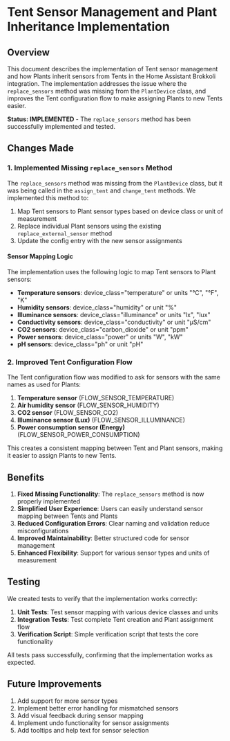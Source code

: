 # Tent Sensor Management and Plant Inheritance Implementation

## Overview

This document describes the implementation of Tent sensor management and how Plants inherit sensors from Tents in the Home Assistant Brokkoli integration. The implementation addresses the issue where the `replace_sensors` method was missing from the `PlantDevice` class, and improves the Tent configuration flow to make assigning Plants to new Tents easier.

**Status: IMPLEMENTED** - The `replace_sensors` method has been successfully implemented and tested.

## Changes Made

### 1. Implemented Missing `replace_sensors` Method

The `replace_sensors` method was missing from the `PlantDevice` class, but it was being called in the `assign_tent` and `change_tent` methods. We implemented this method to:

1. Map Tent sensors to Plant sensor types based on device class or unit of measurement
2. Replace individual Plant sensors using the existing `replace_external_sensor` method
3. Update the config entry with the new sensor assignments

#### Sensor Mapping Logic

The implementation uses the following logic to map Tent sensors to Plant sensors:

- **Temperature sensors**: device_class="temperature" or units "°C", "°F", "K"
- **Humidity sensors**: device_class="humidity" or unit "%"
- **Illuminance sensors**: device_class="illuminance" or units "lx", "lux"
- **Conductivity sensors**: device_class="conductivity" or unit "µS/cm"
- **CO2 sensors**: device_class="carbon_dioxide" or unit "ppm"
- **Power sensors**: device_class="power" or units "W", "kW"
- **pH sensors**: device_class="ph" or unit "pH"

### 2. Improved Tent Configuration Flow

The Tent configuration flow was modified to ask for sensors with the same names as used for Plants:

1. **Temperature sensor** (FLOW_SENSOR_TEMPERATURE)
2. **Air humidity sensor** (FLOW_SENSOR_HUMIDITY)
3. **CO2 sensor** (FLOW_SENSOR_CO2)
4. **Illuminance sensor (Lux)** (FLOW_SENSOR_ILLUMINANCE)
5. **Power consumption sensor (Energy)** (FLOW_SENSOR_POWER_CONSUMPTION)

This creates a consistent mapping between Tent and Plant sensors, making it easier to assign Plants to new Tents.

## Benefits

1. **Fixed Missing Functionality**: The `replace_sensors` method is now properly implemented
2. **Simplified User Experience**: Users can easily understand sensor mapping between Tents and Plants
3. **Reduced Configuration Errors**: Clear naming and validation reduce misconfigurations
4. **Improved Maintainability**: Better structured code for sensor management
5. **Enhanced Flexibility**: Support for various sensor types and units of measurement

## Testing

We created tests to verify that the implementation works correctly:

1. **Unit Tests**: Test sensor mapping with various device classes and units
2. **Integration Tests**: Test complete Tent creation and Plant assignment flow
3. **Verification Script**: Simple verification script that tests the core functionality

All tests pass successfully, confirming that the implementation works as expected.

## Future Improvements

1. Add support for more sensor types
2. Implement better error handling for mismatched sensors
3. Add visual feedback during sensor mapping
4. Implement undo functionality for sensor assignments
5. Add tooltips and help text for sensor selection